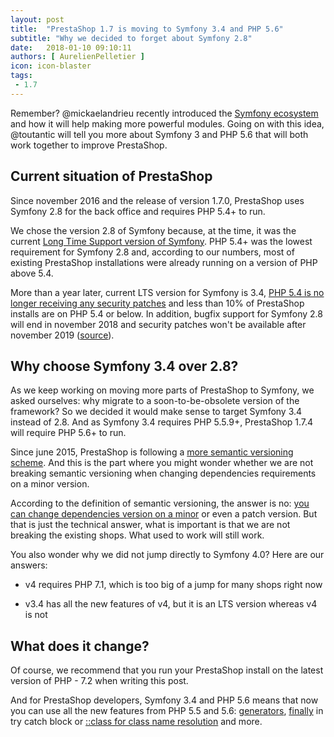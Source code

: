 ```yaml
---
layout: post
title:  "PrestaShop 1.7 is moving to Symfony 3.4 and PHP 5.6"
subtitle: "Why we decided to forget about Symfony 2.8"
date:   2018-01-10 09:10:11
authors: [ AurelienPelletier ]
icon: icon-blaster
tags:
 - 1.7
---
```


Remember? @mickaelandrieu recently introduced the [Symfony ecosystem](http://build.prestashop.com/news/make-back-office-modules-great-again) and how it will help making more powerful modules. Going on with this idea, @toutantic will tell you more about Symfony 3 and PHP 5.6 that will both work together to improve PrestaShop.


## Current situation of PrestaShop

Since november 2016 and the release of version 1.7.0, PrestaShop uses Symfony 2.8 for the back office and requires PHP 5.4+ to run. 

We chose the version 2.8 of Symfony because, at the time, it was the current [Long Time Support version of Symfony](https://symfony.com/roadmap?version=2.8#checker). PHP 5.4+ was the lowest requirement for Symfony 2.8 and, according to our numbers, most of existing PrestaShop installations were already running on a version of PHP above 5.4.

More than a year later, current LTS version for Symfony is 3.4, [PHP 5.4 is no longer receiving any security patches](http://php.net/supported-versions.php) and less than 10% of PrestaShop installs are on PHP 5.4 or below. In addition, bugfix support for Symfony 2.8 will end in november 2018 and security patches won't be available after november 2019 ([source](http://symfony.com/doc/current/contributing/community/releases.html#schedule)).


## Why choose Symfony 3.4 over 2.8?

As we keep working on moving more parts of PrestaShop to Symfony, we asked ourselves: why migrate to a soon-to-be-obsolete version of the framework? So we decided it would make sense to target Symfony 3.4 instead of 2.8. And as Symfony 3.4 requires PHP 5.5.9+, PrestaShop 1.7.4 will require PHP 5.6+ to run.

Since june 2015, PrestaShop is following a [more semantic versioning scheme](http://build.prestashop.com/news/a-more-semantic-versioning-scheme). And this is the part where you might wonder whether we are not breaking semantic versioning when changing dependencies requirements on a minor version.

According to the definition of semantic versioning, the answer is no: [you can change dependencies version on a minor](https://semver.org/#what-should-i-do-if-i-update-my-own-dependencies-without-changing-the-public-api) or even a patch version. But that is just the technical answer, what is important is that we are not breaking the existing shops. What used to work will still work.

You also wonder why we did not jump directly to Symfony 4.0? Here are our answers:

- v4 requires PHP 7.1, which is too big of a jump for many shops right now

- v3.4 has all the new features of v4, but it is an LTS version whereas v4 is not


## What does it change?

Of course, we recommend that you run your PrestaShop install on the latest version of PHP - 7.2 when writing this post.

And for PrestaShop developers, Symfony 3.4 and PHP 5.6 means that now you can use all the new features from PHP 5.5 and 5.6: [generators](http://php.net/manual/en/language.generators.overview.php), [finally](http://php.net/manual/en/language.exceptions.php#language.exceptions.finally) in try catch block or [::class for class name resolution](http://php.net/manual/en/language.oop5.basic.php#language.oop5.basic.class.class) and more.
